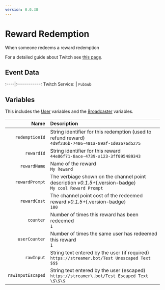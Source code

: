 ```yaml
---
version: 0.0.30
---
```


# Reward Redemption
When someone redeems a reward redemption

For a detailed guide about Twitch see [this page](/Platforms/Twitch).

## Event Data
:----|:------------:
Twitch Service: | `PubSub`

## Variables
This includes the [User](/Variables/User-Variables) variables and the [Broadcaster](/Variables/Broadcaster) variables.

Name | Description
----:|:------------
`redemptionId` | String identifier for this redemption (used to refund reward) <br> `4d9f236b-7486-481a-89af-1d03676d5275`
`rewardId` | String identifier for this reward <br> `44e86f71-8ace-4739-a123-3ff095489343`
`rewardName` | Name of the reward <br> `My Reward`
`rewardPrompt` | The verbiage shown on the channel point description *v0.1.5+*{.version-badge} <br> `My cool Reward Prompt`
`rewardCost` | The channel point cost of the redeemed reward *v0.1.5+*{.version-badge}  <br> `100`
`counter` | Number of times this reward has been redeemed <br> `1`
`userCounter` | Number of times the same user has redeemed this reward <br> `1`
`rawInput` | String text entered by the user (if required) <br> `https://streamer.bot/Test Unescaped Text $$$`
`rawInputEscaped` | String text entered by the user (escaped) <br> `https://streamer\.bot/Test Escaped Text \$\$\$`